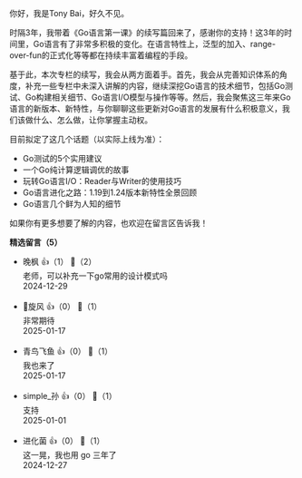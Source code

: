 你好，我是Tony Bai，好久不见。

时隔3年，我带着《Go语言第一课》的续写篇回来了，感谢你的支持！这3年的时间里，Go语言有了非常多积极的变化。在语言特性上，泛型的加入、range-over-fun的正式化等等都在持续丰富着编程的手段。

基于此，本次专栏的续写，我会从两方面着手。首先，我会从完善知识体系的角度，补充一些专栏中未深入讲解的内容，继续深挖Go语言的技术细节，包括Go测试、Go构建相关细节、Go语言I/O模型与操作等等。然后，我会聚焦这三年来Go语言的新版本、新特性，与你聊聊这些更新对Go语言的发展有什么积极意义，我们该做什么、怎么做，让你掌握主动权。

目前拟定了这几个话题（以实际上线为准）：

- Go测试的5个实⽤建议
- ⼀个Go纯计算逻辑调优的故事
- 玩转Go语言I/O：Reader与Writer的使用技巧
- Go语言进化之路：1.19到1.24版本新特性全景回顾
- Go语言几个鲜为人知的细节

如果你有更多想要了解的内容，也欢迎在留言区告诉我！
<div><strong>精选留言（5）</strong></div><ul>
<li><span>晚枫</span> 👍（1） 💬（2）<div>老师，可以补充一下go常用的设计模式吗</div>2024-12-29</li><br/><li><span>旋风</span> 👍（0） 💬（1）<div>非常期待</div>2025-01-17</li><br/><li><span>青鸟飞鱼</span> 👍（0） 💬（1）<div>我也来了</div>2025-01-17</li><br/><li><span>simple_孙</span> 👍（0） 💬（1）<div>支持</div>2025-01-01</li><br/><li><span>进化菌</span> 👍（0） 💬（1）<div>这一晃，我也用 go 三年了</div>2024-12-27</li><br/>
</ul>